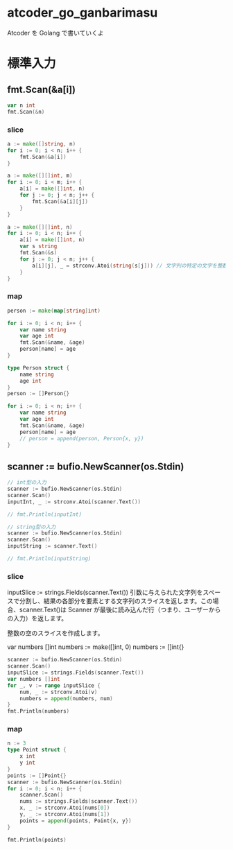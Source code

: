 # atcoder_go_ganbarimasu

Atcoder を Golang で書いていくよ

# 標準入力

## fmt.Scan(&a[i])

```go
var n int
fmt.Scan(&n)
```

### slice

```go
a := make([]string, n)
for i := 0; i < n; i++ {
	fmt.Scan(&a[i])
}
```

```go
a := make([][]int, m)
for i := 0; i < m; i++ {
	a[i] = make([]int, n)
	for j := 0; j < n; j++ {
		fmt.Scan(&a[i][j])
	}
}
```

```go
a := make([][]int, n)
for i := 0; i < n; i++ {
	a[i] = make([]int, n)
	var s string
	fmt.Scan(&s)
	for j := 0; j < n; j++ {
		a[i][j], _ = strconv.Atoi(string(s[j])) // 文字列の特定の文字を整数に変換する操作
	}
}
```

### map

```go
person := make(map[string]int)

for i := 0; i < n; i++ {
	var name string
	var age int
	fmt.Scan(&name, &age)
	person[name] = age
}
```

```go
type Person struct {
	name string
	age int
}
person := []Person{}

for i := 0; i < n; i++ {
	var name string
	var age int
	fmt.Scan(&name, &age)
	person[name] = age
	// person = append(person, Person{x, y})
}
```

## scanner := bufio.NewScanner(os.Stdin)

```go
// int型の入力
scanner := bufio.NewScanner(os.Stdin)
scanner.Scan()
inputInt, _ := strconv.Atoi(scanner.Text())

// fmt.Println(inputInt)

// string型の入力
scanner := bufio.NewScanner(os.Stdin)
scanner.Scan()
inputString := scanner.Text()

// fmt.Println(inputString)
```

### slice

inputSlice := strings.Fields(scanner.Text())
引数に与えられた文字列をスペースで分割し、結果の各部分を要素とする文字列のスライスを返します。この場合、scanner.Text()は Scanner が最後に読み込んだ行（つまり、ユーザーからの入力）を返します。

整数の空のスライスを作成します。

var numbers []int
numbers := make([]int, 0)
numbers := []int{}

```go
scanner := bufio.NewScanner(os.Stdin)
scanner.Scan()
inputSlice := strings.Fields(scanner.Text())
var numbers []int
for _, v := range inputSlice {
	num, _ := strconv.Atoi(v)
	numbers = append(numbers, num)
}
fmt.Println(numbers)
```

### map

```go
n := 3
type Point struct {
	x int
	y int
}
points := []Point{}
scanner := bufio.NewScanner(os.Stdin)
for i := 0; i < n; i++ {
	scanner.Scan()
	nums := strings.Fields(scanner.Text())
	x, _ := strconv.Atoi(nums[0])
	y, _ := strconv.Atoi(nums[1])
	points = append(points, Point{x, y})
}

fmt.Println(points)
```
